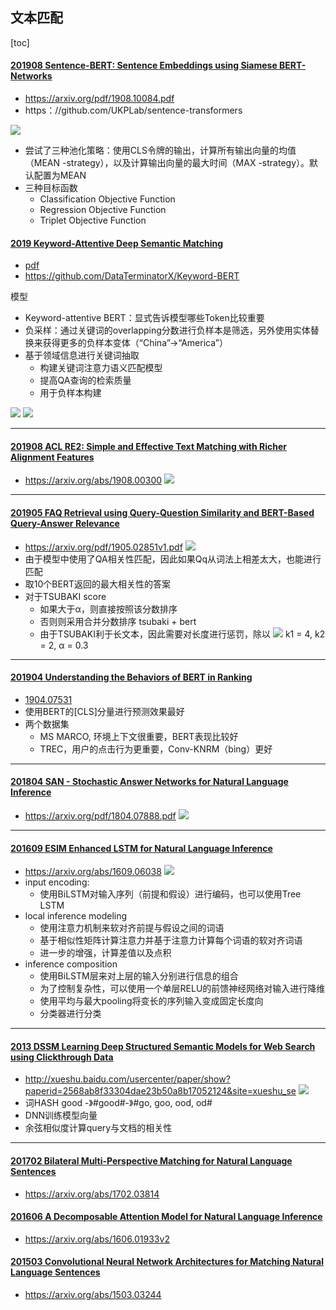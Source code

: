 ## 文本匹配
[toc]

#### [201908 Sentence-BERT: Sentence Embeddings using Siamese BERT-Networks](../resources/notes/d0001/pretrain_2019_sentence_bert.md)
- https://arxiv.org/pdf/1908.10084.pdf
- https：//github.com/UKPLab/sentence-transformers

![](../resources/images/d0001/09003081423201320814.png)
- 尝试了三种池化策略：使用CLS令牌的输出，计算所有输出向量的均值（MEAN -strategy），以及计算输出向量的最大时间（MAX -strategy）。默认配置为MEAN
- 三种目标函数
  - Classification Objective Function
  - Regression Objective Function
  - Triplet Objective Function

#### [2019 Keyword-Attentive Deep Semantic Matching](../resources/notes/d0001/pretrain_2019_keyword_attentive_deep_semantic_matching.md)
- [pdf](https://raw.githubusercontent.com/DataTerminatorX/Keyword-BERT/master/Keyword-Attentive_Deep_Semantic_Matching.pdf)
- https://github.com/DataTerminatorX/Keyword-BERT

模型
  - Keyword-attentive BERT：显式告诉模型哪些Token比较重要
  - 负采样：通过关键词的overlapping分数进行负样本是筛选，另外使用实体替换来获得更多的负样本变体（“China”->“America”）
  - 基于领域信息进行关键词抽取
    - 构建关键词注意力语义匹配模型
    - 提高QA查询的检索质量
    - 用于负样本构建

![](../resources/images/d0001/08003421217205284212.png)
![](../resources/images/d0001/08003081217205340812.png)

---
#### [201908 ACL RE2: Simple and Effective Text Matching with Richer Alignment Features](../resources/notes/d0001/match201908_ACL_RE2__Simple_and_Effective_Text_Matching_with_Richer_Alignment_Features.md)
- https://arxiv.org/abs/1908.00300
![](../resources/images/d0001/512006091108602.png)

---
#### [201905 FAQ Retrieval using Query-Question Similarity and BERT-Based Query-Answer Relevance](../resources/notes/d0001/match_201905_ACL_FAQ_Retrieval_using_Query_Question_Similarity_and_BERT_Based_Query_Answer_Relevance.md)
- https://arxiv.org/pdf/1905.02851v1.pdf
![](../resources/images/d0001/05302210811206462108.png)
- 由于模型中使用了QA相关性匹配，因此如果Qq从词法上相差太大，也能进行匹配
- 取10个BERT返回的最大相关性的答案
- 对于TSUBAKI score
  - 如果大于α，则直接按照该分数排序
  - 否则则采用合并分数排序 tsubaki + bert
  - 由于TSUBAKI利于长文本，因此需要对长度进行惩罚，除以
  ![](../resources/images/d0001/05302340812206023408.png)
  k1 = 4, k2 = 2,  α = 0.3

---
#### [201904 Understanding the Behaviors of BERT in Ranking](../resources/notes/d0001/match_201904_Understanding_the_Behaviors_of_BERT_in_Ranking.md)
- [1904.07531](https://arxiv.org/pdf/1904.07531.pdf)
- 使用BERT的[CLS]分量进行预测效果最好
- 两个数据集
  - MS MARCO, 环境上下文很重要，BERT表现比较好
  - TREC，用户的点击行为更重要，Conv-KNRM（bing）更好 

---
#### [201804 SAN - Stochastic Answer Networks for Natural Language Inference](../resources/notes/d0001/match_201804_Stochastic_Answer_Networks_for_Natural_Language_Inference.md)
- https://arxiv.org/pdf/1804.07888.pdf
![](../resources/images/d0001/482006351408602.png)

---
#### [201609 ESIM Enhanced LSTM for Natural Language Inference](../resources/notes/d0001/match_2016_Enhanced_LSTM_for_Natural_Language_Inference.md)
- https://arxiv.org/abs/1609.06038
![](../resources/images/d0001/01201300217207503002.png)
- input encoding:
  - 使用BiLSTM对输入序列（前提和假设）进行编码，也可以使用Tree LSTM
- local inference modeling
  - 使用注意力机制来软对齐前提与假设之间的词语
  - 基于相似性矩阵计算注意力并基于注意力计算每个词语的软对齐词语
  - 进一步的增强，计算差值以及点积
- inference composition
  - 使用BiLSTM层来对上层的输入分别进行信息的组合
  - 为了控制复杂性，可以使用一个单层RELU的前馈神经网络对输入进行降维
  - 使用平均与最大pooling将变长的序列输入变成固定长度向
  - 分类器进行分类

---
#### [2013 DSSM Learning Deep Structured Semantic Models for Web Search using Clickthrough Data](../resources/notes/d0001/match_2013_Learning_Deep_Structured_Semantic_Models_for_Web_Search_using_Clickthrough_Data.md)
- http://xueshu.baidu.com/usercenter/paper/show?paperid=2568ab8f33304dae23b50a8b17052124&site=xueshu_se
![](../resources/images/d0001/05802130922204441309.png)
- 词HASH   good -》#good#-》#go, goo, ood, od#
- DNN训练模型向量
- 余弦相似度计算query与文档的相关性

--- 
#### [201702 Bilateral Multi-Perspective Matching for Natural Language Sentences](../resources/notes/d0001/match_201702_Bilateral_Multi_Perspective_Matching_for_Natural_Language_Sentences.md)
- https://arxiv.org/abs/1702.03814


#### [201606 A Decomposable Attention Model for Natural Language Inference](../resources/notes/d0001/match_201606_A_Decomposable_Attention_Model_for_Natural_Language_Inference.md)
- https://arxiv.org/abs/1606.01933v2


#### [201503 Convolutional Neural Network Architectures for Matching Natural Language Sentences]()
- https://arxiv.org/abs/1503.03244






